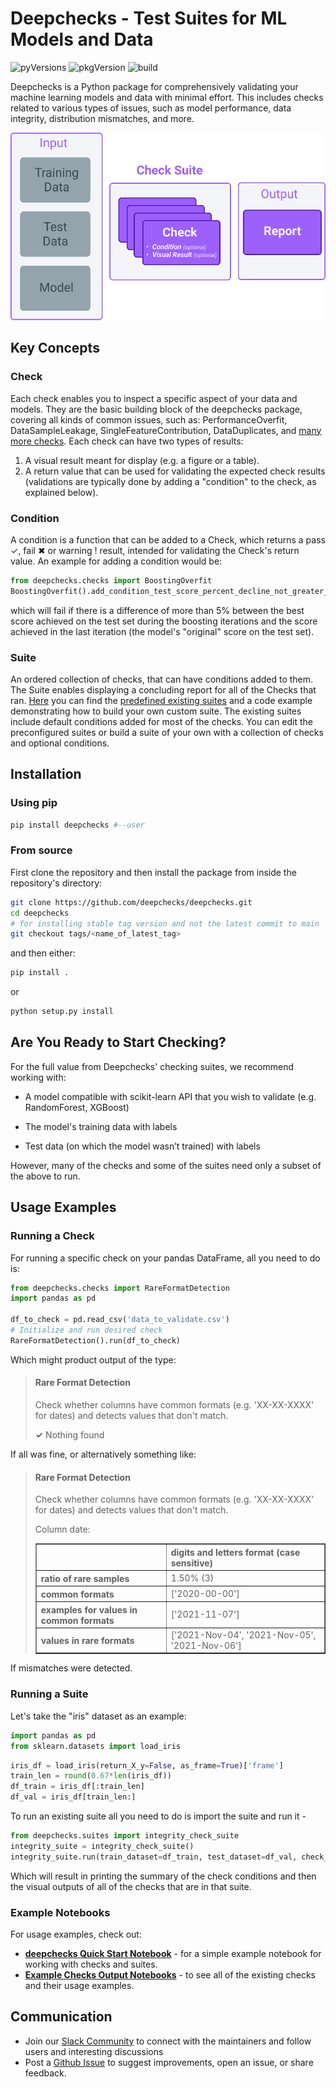 
# Deepchecks - Test Suites for ML Models and Data

![pyVersions](https://img.shields.io/pypi/pyversions/deepchecks)
![pkgVersion](https://img.shields.io/pypi/v/deepchecks)
![build](https://github.com/deepchecks/deepchecks/actions/workflows/build.yml/badge.svg)

Deepchecks is a Python package for comprehensively validating your machine learning
models and data with minimal effort.
This includes checks related to various types of issues, such as model performance,
data integrity, distribution mismatches, and more.

<p align="center">
   <img src="docs/images/check_suite_diagram.png" height="300">
</p>

## Key Concepts

### Check
Each check enables you to inspect a specific aspect of your data and models.
They are the basic building block of the deepchecks package, covering all kinds of common issues,
such as: PerformanceOverfit, DataSampleLeakage, SingleFeatureContribution,
DataDuplicates, and [many more checks](./notebooks/checks).
Each check can have two types of results:
1. A visual result meant for display (e.g. a figure or a table).
2. A return value that can be used for validating the expected check results
   (validations are typically done by adding a "condition" to the check, as explained below).

### Condition
A condition is a function that can be added to a Check, which returns a pass &#x2713;, fail &#x2716;
or warning &#x0021; result, intended for validating the Check's return value. An example for adding a condition would be:
```python
from deepchecks.checks import BoostingOverfit
BoostingOverfit().add_condition_test_score_percent_decline_not_greater_than(threshold=0.05)
```
which will fail if there is a difference of more than 5% between the best score achieved on the test set during
the boosting iterations and the score achieved in the last iteration (the model's "original" score on the test set).

### Suite
An ordered collection of checks, that can have conditions added to them.
The Suite enables displaying a concluding report for all of the Checks that ran.
[Here](deepchecks/suites) you can find the [predefined existing suites](deepchecks/suites) and a code example demonstrating how to build
your own custom suite. The existing suites include default conditions added for most of the checks.
You can edit the preconfigured suites or build a suite of your own with a collection of checks and optional conditions.

## Installation

### Using pip
```bash
pip install deepchecks #--user
```

### From source
First clone the repository and then install the package from inside the repository's directory:
```bash
git clone https://github.com/deepchecks/deepchecks.git
cd deepchecks
# for installing stable tag version and not the latest commit to main
git checkout tags/<name_of_latest_tag>
```
and then either:
```bash
pip install .
```
or
```bash
python setup.py install
```

## Are You Ready  to Start Checking?

For the full value from Deepchecks' checking suites, we recommend working with:

-   A model compatible with scikit-learn API that you wish to validate (e.g. RandomForest, XGBoost)
    
-   The model's training data with labels
    
-   Test data (on which the model wasn’t trained) with labels  

However, many of the checks and some of the suites need only a subset of the above to run.

## Usage Examples

### Running a Check
For running a specific check on your pandas DataFrame, all you need to do is:

```python
from deepchecks.checks import RareFormatDetection
import pandas as pd

df_to_check = pd.read_csv('data_to_validate.csv')
# Initialize and run desired check
RareFormatDetection().run(df_to_check)
```
Which might product output of the type:
><h4>Rare Format Detection</h4>
> <p>Check whether columns have common formats (e.g. 'XX-XX-XXXX' for dates) and detects values that don't match.</p>
> <p><b>&#x2713;</b> Nothing found</p>

If all was fine, or alternatively something like:
><h4>Rare Format Detection</h4>
><p>Check whether columns have common formats (e.g. 'XX-XX-XXXX' for dates) and detects values that don't match.</p>
>
>
> Column date:
> <table border="1" class="dataframe" style="text-align: left;">
>   <thead>
>     <tr>
>       <th class="blank level0" >&nbsp;</th>
>       <th class="col_heading level0 col0" >digits and letters format (case sensitive)</th>
>     </tr>
>   </thead>
>   <tbody>
>     <tr>
>       <th id="T_ae5e3_level0_row0" class="row_heading level0 row0" >ratio of rare samples</th>
>       <td id="T_ae5e3_row0_col0" class="data row0 col0" >1.50% (3)</td>
>     </tr>
>     <tr>
>       <th id="T_ae5e3_level0_row1" class="row_heading level0 row1" >common formats</th>
>       <td id="T_ae5e3_row1_col0" class="data row1 col0" >['2020-00-00']</td>
>     </tr>
>     <tr>
>       <th id="T_ae5e3_level0_row2" class="row_heading level0 row2" >examples for values in common formats</th>
>       <td id="T_ae5e3_row2_col0" class="data row2 col0" >['2021-11-07']</td>
>     </tr>
>     <tr>
>       <th id="T_ae5e3_level0_row3" class="row_heading level0 row3" >values in rare formats</th>
>       <td id="T_ae5e3_row3_col0" class="data row3 col0" >['2021-Nov-04', '2021-Nov-05', '2021-Nov-06']</td>
>     </tr>
>   </tbody> </table>

If mismatches were detected.

### Running a Suite
Let's take the "iris" dataset as an example:
```python
import pandas as pd
from sklearn.datasets import load_iris
```
```python
iris_df = load_iris(return_X_y=False, as_frame=True)['frame']
train_len = round(0.67*len(iris_df))
df_train = iris_df[:train_len]
df_val = iris_df[train_len:]
```
To run an existing suite all you need to do is import the suite and run it -

```python
from deepchecks.suites import integrity_check_suite
integrity_suite = integrity_check_suite()
integrity_suite.run(train_dataset=df_train, test_dataset=df_val, check_datasets_policy='both')
```
Which will result in printing the summary of the check conditions and then the visual outputs of all of the checks that
are in that suite.

### Example Notebooks
For usage examples, check out: 
- [**deepchecks Quick Start Notebook**](./notebooks/examples/CheckSuite_Iris_Dataset.ipynb) - for a simple example notebook for working with checks and suites.
- [**Example Checks Output Notebooks**](./notebooks/checks) - to see all of the existing checks and their usage examples.

## Communication
- Join our [Slack Community](https://join.slack.com/t/deepcheckscommunity/shared_invite/zt-y28sjt1v-PBT50S3uoyWui_Deg5L_jg) to connect with the maintainers and follow users and interesting discussions
- Post a [Github Issue](https://github.com/deepchecks/deepchecks/issues) to suggest improvements, open an issue, or share feedback.

[comment]: <> "- Send us an [email](mailto:info@deepchecks.com) at info@deepchecks.com"
